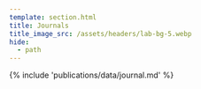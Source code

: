 ```yaml
---
template: section.html
title: Journals
title_image_src: /assets/headers/lab-bg-5.webp
hide:
  - path
---
```


{% include 'publications/data/journal.md' %}
